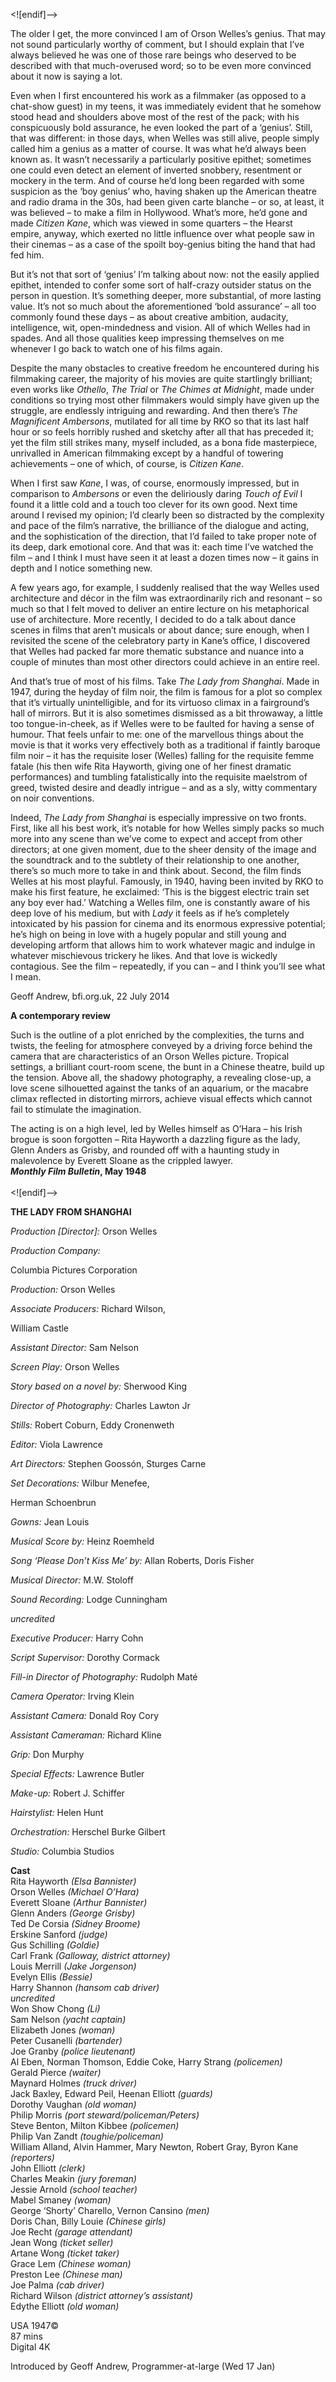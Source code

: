 


<![endif]-->

The older I get, the more convinced I am of Orson Welles’s genius. That may not sound particularly worthy of comment, but I should explain that I’ve always believed he was one of those rare beings who deserved to be described with that much-overused word; so to be even more convinced about it now is saying a lot.

Even when I first encountered his work as a filmmaker (as opposed to a chat-show guest) in my teens, it was immediately evident that he somehow stood head and shoulders above most of the rest of the pack; with his conspicuously bold assurance, he even looked the part of a ‘genius’. Still, that was different: in those days, when Welles was still alive, people simply called him a genius as a matter of course. It was what he’d always been known as. It wasn’t necessarily a particularly positive epithet; sometimes one could even detect an element of inverted snobbery, resentment or mockery in the term. And of course he’d long been regarded with some suspicion as the ‘boy genius’ who, having shaken up the American theatre and radio drama in the 30s, had been given carte blanche – or so, at least, it was believed – to make a film in Hollywood. What’s more, he’d gone and made _Citizen Kane_, which was viewed in some quarters – the Hearst empire, anyway, which exerted no little influence over what people saw in their cinemas – as a case of the spoilt boy-genius biting the hand that had fed him.

But it’s not that sort of ‘genius’ I’m talking about now: not the easily applied epithet, intended to confer some sort of half-crazy outsider status on the person in question. It’s something deeper, more substantial, of more lasting value. It’s not so much about the aforementioned ‘bold assurance’ – all too commonly found these days – as about creative ambition, audacity, intelligence, wit, open-mindedness and vision. All of which Welles had in spades. And all those qualities keep impressing themselves on me whenever I go back to watch one of his films again.

Despite the many obstacles to creative freedom he encountered during his filmmaking career, the majority of his movies are quite startlingly brilliant; even works like _Othello_, _The Trial_ or _The Chimes at Midnight_, made under conditions so trying most other filmmakers would simply have given up the struggle, are endlessly intriguing and rewarding. And then there’s _The Magnificent Ambersons_, mutilated for all time by RKO so that its last half hour or so feels horribly rushed and sketchy after all that has preceded it; yet the film still strikes many, myself included, as a bona fide masterpiece, unrivalled in American filmmaking except by a handful of towering achievements – one of which, of course, is _Citizen Kane_.

When I first saw _Kane_, I was, of course, enormously impressed, but in comparison to _Ambersons_ or even the deliriously daring _Touch of Evil_ I found it a little cold and a touch too clever for its own good. Next time around I revised my opinion; I’d clearly been so distracted by the complexity and pace of the film’s narrative, the brilliance of the dialogue and acting, and the sophistication of the direction, that I’d failed to take proper note of its deep, dark emotional core. And that was it: each time I’ve watched the film – and I think I must have seen it at least a dozen times now – it gains in depth and I notice something new.

A few years ago, for example, I suddenly realised that the way Welles used architecture and décor in the film was extraordinarily rich and resonant – so much so that I felt moved to deliver an entire lecture on his metaphorical use of architecture. More recently, I decided to do a talk about dance scenes in films that aren’t musicals or about dance; sure enough, when I revisited the scene of the celebratory party in Kane’s office, I discovered that Welles had packed far more thematic substance and nuance into a couple of minutes than most other directors could achieve in an entire reel.

And that’s true of most of his films. Take _The Lady from Shanghai_. Made in 1947, during the heyday of film noir, the film is famous for a plot so complex that it’s virtually unintelligible, and for its virtuoso climax in a fairground’s hall of mirrors. But it is also sometimes dismissed as a bit throwaway, a little too tongue-in-cheek, as if Welles were to be faulted for having a sense of humour. That feels unfair to me: one of the marvellous things about the movie is that it works very effectively both as a traditional if faintly baroque film noir – it has the requisite loser (Welles) falling for the requisite femme fatale (his then wife Rita Hayworth, giving one of her finest dramatic performances) and tumbling fatalistically into the requisite maelstrom of greed, twisted desire and deadly intrigue – and as a sly, witty commentary on noir conventions.

Indeed, _The Lady from Shanghai_ is especially impressive on two fronts. First, like all his best work, it’s notable for how Welles simply packs so much more into any scene than we’ve come to expect and accept from other directors; at one given moment, due to the sheer density of the image and the soundtrack and to the subtlety of their relationship to one another, there’s so much more to take in and think about. Second, the film finds Welles at his most playful. Famously, in 1940, having been invited by RKO to make his first feature, he exclaimed: ‘This is the biggest electric train set any boy ever had.’ Watching a Welles film, one is constantly aware of his deep love of his medium, but with _Lady_ it feels as if he’s completely intoxicated by his passion for cinema and its enormous expressive potential; he’s high on being in love with a hugely popular and still young and developing artform that allows him to work whatever magic and indulge in whatever mischievous trickery he likes. And that love is wickedly contagious. See the film – repeatedly, if you can – and I think you’ll see what I mean.

Geoff Andrew, bfi.org.uk, 22 July 2014

**A contemporary review**

Such is the outline of a plot enriched by the complexities, the turns and twists, the feeling for atmosphere conveyed by a driving force behind the camera that are characteristics of an Orson Welles picture. Tropical settings, a brilliant court-room scene, the bunt in a Chinese theatre, build up the tension. Above all, the shadowy photography, a revealing close-up, a love scene silhouetted against the tanks of an aquarium, or the macabre climax reflected in distorting mirrors, achieve visual effects which cannot fail to stimulate the imagination.

The acting is on a high level, led by Welles himself as O’Hara – his Irish brogue is soon forgotten – Rita Hayworth a dazzling figure as the lady, Glenn Anders as Grisby, and rounded off with a haunting study in malevolence by Everett Sloane as the crippled lawyer.  
**_Monthly Film Bulletin_, May 1948**  
<br>
<![endif]-->

**THE LADY FROM SHANGHAI**

_Production [Director]:_ Orson Welles

_Production Company:_

Columbia Pictures Corporation

_Production:_ Orson Welles

_Associate Producers:_ Richard Wilson,

William Castle

_Assistant Director:_ Sam Nelson

_Screen Play:_ Orson Welles

_Story based on a novel by:_ Sherwood King

_Director of Photography:_ Charles Lawton Jr

_Stills:_ Robert Coburn, Eddy Cronenweth

_Editor:_ Viola Lawrence

_Art Directors:_ Stephen Goossón, Sturges Carne

_Set Decorations:_ Wilbur Menefee,

Herman Schoenbrun

_Gowns:_ Jean Louis

_Musical Score by:_ Heinz Roemheld

_Song ‘Please Don’t Kiss Me’ by:_ Allan Roberts, Doris Fisher

_Musical Director:_ M.W. Stoloff

_Sound Recording:_ Lodge Cunningham

_uncredited_

_Executive Producer:_ Harry Cohn

_Script Supervisor:_ Dorothy Cormack

_Fill-in Director of Photography:_ Rudolph Maté

_Camera Operator:_ Irving Klein

_Assistant Camera:_ Donald Roy Cory

_Assistant Cameraman:_ Richard Kline

_Grip:_ Don Murphy

_Special Effects:_ Lawrence Butler

_Make-up:_ Robert J. Schiffer

_Hairstylist:_ Helen Hunt

_Orchestration:_ Herschel Burke Gilbert

_Studio:_ Columbia Studios

**Cast**  
Rita Hayworth _(Elsa Bannister)_  
Orson Welles _(Michael O’Hara)_  
Everett Sloane _(Arthur Bannister)_  
Glenn Anders _(George Grisby)_  
Ted De Corsia _(Sidney Broome)_  
Erskine Sanford _(judge)_  
Gus Schilling _(Goldie)_  
Carl Frank _(Galloway, district attorney)_  
Louis Merrill _(Jake Jorgenson)_  
Evelyn Ellis _(Bessie)_  
Harry Shannon _(hansom cab driver)_  
_uncredited_  
Won Show Chong _(Li)_  
Sam Nelson _(yacht captain)_  
Elizabeth Jones _(woman)_  
Peter Cusanelli _(bartender)_  
Joe Granby _(police lieutenant)_  
Al Eben, Norman Thomson, Eddie Coke, Harry Strang _(policemen)_  
Gerald Pierce _(waiter)_  
Maynard Holmes _(truck driver)_  
Jack Baxley, Edward Peil, Heenan Elliott _(guards)_  
Dorothy Vaughan _(old woman)_  
Philip Morris _(port steward/policeman/Peters)_  
Steve Benton, Milton Kibbee _(policemen)_  
Philip Van Zandt _(toughie/policeman)_  
William Alland, Alvin Hammer, Mary Newton, Robert Gray, Byron Kane _(reporters)_  
John Elliott _(clerk)_  
Charles Meakin _(jury foreman)_  
Jessie Arnold _(school teacher)_  
Mabel Smaney _(woman)_  
George ‘Shorty’ Charello, Vernon Cansino _(men)_  
Doris Chan, Billy Louie _(Chinese girls)_  
Joe Recht _(garage attendant)_  
Jean Wong _(ticket seller)_  
Artane Wong _(ticket taker)_  
Grace Lem _(Chinese woman)_  
Preston Lee _(Chinese man)_  
Joe Palma _(cab driver)_  
Richard Wilson _(district attorney’s assistant)_  
Edythe Elliott _(old woman)_  

USA 1947©  
87 mins  
Digital 4K  

Introduced by Geoff Andrew, Programmer-at-large (Wed 17 Jan)
<!--stackedit_data:
eyJoaXN0b3J5IjpbMTQ2MTQ5NjA5NF19
-->